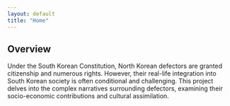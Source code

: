 ```yaml
---
layout: default
title: "Home"
---
```



<div class="content-section bg-light">
  <div class="container">
    <h2>Overview</h2>
    <p>
      Under the South Korean Constitution, North Korean defectors are granted citizenship and numerous rights. However, their real-life integration into South Korean society is often conditional and challenging. This project delves into the complex narratives surrounding defectors, examining their socio-economic contributions and cultural assimilation.
    </p>
  </div>
</div>
